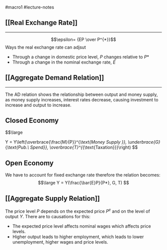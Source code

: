 #macro1 #lecture-notes 
##  [[Real Exchange Rate]]
---
$$\epsilon= {EP \over P^{*}}$$
Ways the real exchange rate can adjsut
- Through a change in domestic price level, $P$ changes relative to $P*$
- Through a change in the nominal exchange rate, $E$
## [[Aggregate Demand Relation]]
---
The AD relation shows the relationship between output and money supply, as money supply increases, interest rates decrease, causing investment to increase and output to increase. 
## Closed Economy 
$$\large 

Y = Y\left(\overbrace{\frac{M}{P}}^{_\text{Money Supply }}, \underbrace{G}_{_\text{Pub.\ Spend}}, \overbrace{T}^{_{\text{Taxation}}}\right)
$$
## Open Economy
We have to account for fixed exchange rate therefore the relation becomes:
$$\large 
Y = Y(\frac{\bar{E}P}{P*}, G, T)
$$
## [[Aggregate Supply Relation]]

The price level $P$ depends on the expected price $P^{e}$ and on the level of output $Y$. There are to causations for this:
- The expected price level affects nominal wages which affects price levels. 
-  Higher output leads to higher employment, which leads to lower unemployment, higher wages and price levels. 